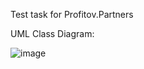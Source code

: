 Test task for Profitov.Partners

UML Class Diagram:

![image](https://user-images.githubusercontent.com/74905634/184961885-81d02f7e-c578-4e1f-bfc6-08471d9a4260.png)
